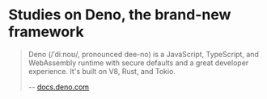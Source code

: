 # Studies on Deno, the brand-new framework


> Deno (/ˈdiːnoʊ/, pronounced dee-no) is a JavaScript, TypeScript, and WebAssembly runtime with secure defaults and a great developer experience. It's built on V8, Rust, and Tokio.
>
> -- [docs.deno.com](https://docs.deno.com)

